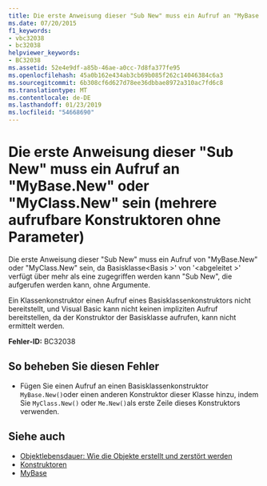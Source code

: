 ```yaml
---
title: Die erste Anweisung dieser "Sub New" muss ein Aufruf an "MyBase.New" oder "MyClass.New" sein (mehrere aufrufbare Konstruktoren ohne Parameter)
ms.date: 07/20/2015
f1_keywords:
- vbc32038
- bc32038
helpviewer_keywords:
- BC32038
ms.assetid: 52e4e9df-a85b-46ae-a0cc-7d8fa377fe95
ms.openlocfilehash: 45a0b162e434ab3cb69b085f262c14046384c6a3
ms.sourcegitcommit: 6b308cf6d627d78ee36dbbae8972a310ac7fd6c8
ms.translationtype: MT
ms.contentlocale: de-DE
ms.lasthandoff: 01/23/2019
ms.locfileid: "54668690"
---
```

# <a name="first-statement-of-this-sub-new-must-be-a-call-to-mybasenew-or-myclassnew-more-than-one-accessible-constructor-without-parameters"></a>Die erste Anweisung dieser "Sub New" muss ein Aufruf an "MyBase.New" oder "MyClass.New" sein (mehrere aufrufbare Konstruktoren ohne Parameter)
Die erste Anweisung dieser "Sub New" muss ein Aufruf von "MyBase.New" oder "MyClass.New" sein, da Basisklasse\<Basis >' von '\<abgeleitet >' verfügt über mehr als eine zugegriffen werden kann "Sub New", die aufgerufen werden kann, ohne Argumente.  
  
 Ein Klassenkonstruktor einen Aufruf eines Basisklassenkonstruktors nicht bereitstellt, und Visual Basic kann nicht keinen impliziten Aufruf bereitstellen, da der Konstruktor der Basisklasse aufrufen, kann nicht ermittelt werden.  
  
 **Fehler-ID:** BC32038  
  
## <a name="to-correct-this-error"></a>So beheben Sie diesen Fehler  
  
-   Fügen Sie einen Aufruf an einen Basisklassenkonstruktor `MyBase.New()`oder einen anderen Konstruktor dieser Klasse hinzu, indem Sie `MyClass.New()` oder `Me.New()`als erste Zeile dieses Konstruktors verwenden.  
  
## <a name="see-also"></a>Siehe auch
- [Objektlebensdauer: Wie die Objekte erstellt und zerstört werden](../../visual-basic/programming-guide/language-features/objects-and-classes/object-lifetime-how-objects-are-created-and-destroyed.md)
- [Konstruktoren](~/docs/visual-basic/programming-guide/concepts/object-oriented-programming.md#constructors)
- [MyBase](~/docs/visual-basic/programming-guide/program-structure/me-my-mybase-and-myclass.md#mybase)
